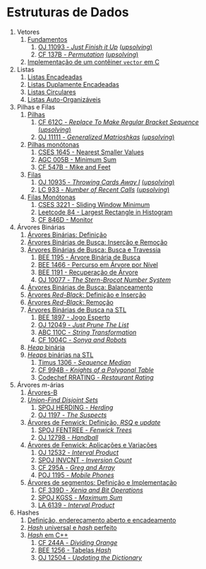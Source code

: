Estruturas de Dados
===================

1. Vetores
    1. [Fundamentos](slides/vetores_fundamentos/vetores_fundamentos.pdf)
        1. [OJ 11093 - _Just Finish it Up_](https://onlinejudge.org/index.php?option=com_onlinejudge&Itemid=8&page=show_problem&problem=2034) [(_upsolving_)](../Upsolving/OJ/11093/11093.pdf)
        1. [CF 137B - _Permutation_](https://www.google.com/url?sa=t&source=web&rct=j&opi=89978449&url=https://codeforces.com/problemset/problem/137/B&ved=2ahUKEwjAzOXn2YiPAxVnHbkGHfTzMJYQFnoECBoQAQ&usg=AOvVaw1iEWhUsl8pZiYfZ7bG6tNS) [(_upsolving_)](../Upsolving/CF/137B/137B.pdf)
    1. [Implementação de um contêiner `vector` em C](slides/vetores_implementacao/vetores_implementacao.pdf) 
1. Listas
    1. [Listas Encadeadas](slides/LE-1/LE-1.pdf)
    1. [Listas Duplamente Encadeadas](slides/LE-2/LE-2.pdf)
    1. [Listas Circulares](slides/LE-3/LE-3.pdf)
    1. [Listas Auto-Organizáveis](slides/LE-4/LE-4.pdf)
1. Pilhas e Filas
    1. [Pilhas](slides/pilhas/pilhas.pdf)
        1. [CF 612C - _Replace To Make Regular Bracket Sequence_](https://codeforces.com/problemset/problem/612/C) [(_upsolving_)](../Upsolving/CF/612C/612C.pdf)
        1. [OJ 11111 - _Generalized Matrioshkas_](https://onlinejudge.org/index.php?option=com_onlinejudge&Itemid=8&page=show_problem&problem=2052) [(_upsolving_)](../Upsolving/OJ/11111/11111.pdf)
    1. [Pilhas monótonas](slides/monostack/monostack.pdf)
        1. [CSES 1645 - Nearest Smaller Values](https://cses.fi/problemset/task/1645)
        1. [AGC 005B - Minimum Sum](https://atcoder.jp/contests/agc005/tasks/agc005_b)
        1. [CF 547B - Mike and Feet](https://codeforces.com/problemset/problem/547/B)
    1. [Filas](slides/filas/filas.pdf)
        1. [OJ 10935 - _Throwing Cards Away I_](https://onlinejudge.org/index.php?option=com_onlinejudge&Itemid=8&page=show_problem&problem=1876) [(_upsolving_)](../Upsolving/OJ/10935/10935.pdf)
        1. [LC 933 - _Number of Recent Calls_](https://leetcode.com/problems/number-of-recent-calls/description/) [(_upsolving_)](../Upsolving/Leetcode/933/933.pdf)
    1. [Filas Monótonas](slides/monoqueue/monoqueue.pdf)
        1. [CSES 3221 - Sliding Window Minimum](https://cses.fi/boi24/task/3221)
        1. [Leetcode 84 - Largest Rectangle in Histogram](https://leetcode.com/problems/largest-rectangle-in-histogram/description/)
        1. [CF 846D - Monitor](https://codeforces.com/contest/846/problem/D)
1. Árvores Binárias
    1. [Árvores Binárias: Definição](slides/arvore_binaria-definicao/arvore_binaria-definicao.pdf)
    1. [Árvores Binárias de Busca: Inserção e Remoção](slides/arvore_binaria_de_busca-insercao_e_remocao/arvore_binaria_de_busca-insercao_e_remocao.pdf)
    1. [Árvores Binárias de Busca: Busca e Travessia](slides/arvore_binaria_de_busca-busca_e_travessia/arvore_binaria_de_busca-busca_e_travessia.pdf)
        1. [BEE 1195 - Árvore Binária de Busca](../Upsolving/BEE/1195/1195.pdf)
        1. [BEE 1466 - Percurso em Árvore por Nível](../Upsolving/BEE/1466/1466.pdf)
        1. [BEE 1191 - Recuperação de Árvore](../Upsolving/BEE/1191/1191.pdf)
        1. [OJ 10077 - _The Stern-Brocot Number System_](../Upsolving/OJ/10077/10077.pdf)
    1. [Árvores Binárias de Busca: Balanceamento](slides/TR-4/TR-4.pdf)
    1. [Árvores _Red-Black_: Definição e Inserção](slides/TR-5/TR-5.pdf)
    1. [Árvores _Red-Black_: Remoção](slides/TR-6/TR-6.pdf)
    1. [Árvores Binárias de Busca na STL](slides/arvore_binaria_de_busca-stl/arvore_binaria_de_busca-stl.pdf) 
        1. [BEE 1897 - Jogo Esperto](../Upsolving/BEE/1897.pdf)
        1. [OJ 12049 - _Just Prune The List_](../Upsolving/OJ/12049/12049.pdf)
        1. [ABC 110C - _String Transformation_](../Upsolving/ABC/B110C/B110C.pdf)
        1. [CF 1004C - _Sonya and Robots_](../Upsolving/CF/1004C/1004C.pdf)
    1. [_Heap_ binária](slides/heaps-definicao/heaps-definicao.pdf) 
    1. [_Heaps_ binárias na STL](slides/heaps-stl/heaps-stl.pdf)
        1. [Timus 1306 - _Sequence Median_](../Upsolving/Timus/1306/1306.pdf)
        1. [CF 994B - _Knights of a Polygonal Table_](../Upsolving/CF/994B/994B.pdf)
        1. [Codechef RRATING - _Restaurant Rating_](../Upsolving/Codechef/RRATING/RRATING.pdf)
1. Árvores _m_-árias
    1. [Árvores-B](slides/arvores_m-arias/arvores_m-arias.pdf)
    1. [_Union-Find Disjoint Sets_](slides/ufds/ufds.pdf)
        1. [SPOJ HERDING - _Herding_](problems/SPOJ_HERDING/SPOJ_HERDING.pdf)
        1. [OJ 1197 - _The Suspects_](problems/OJ_1197/OJ_1197.pdf)
    1. [Árvores de Fenwick: Definição, _RSQ_ e _update_](slides/fenwick_tree-definicao/fenwick_tree-definicao.pdf)
        1. [SPOJ FENTREE - _Fenwick Trees_](../Upsolving/SPOJ/FENTREE/FENTREE.pdf)
        1. [OJ 12798 - _Handball_](../Upsolving/OJ/12798/12798.pdf)
    1. [Árvores de Fenwick: Aplicações e Variações](slides/fenwick_tree-aplicacoes/fenwick_tree-aplicacoes.pdf) 
        1. [OJ 12532 - _Interval Product_](problems/OJ_12532/OJ_12532.pdf)
        1. [SPOJ INVCNT - _Inversion Count_](problems/SPOJ_INVCNT/SPOJ_INVCNT.pdf)
        1. [CF 295A - _Greg and Array_](problems/CF_295A/CF_295A.pdf)
        1. [POJ 1195 - _Mobile Phones_](problems/POJ_1195/POJ_1195.pdf)
    1. [Árvores de segmentos: Definição e Implementação](slides/segtree/segtree.pdf)
        1. [CF 339D - _Xenia and Bit Operations_](problems/CF_339D/CF_339D.pdf)
        1. [SPOJ KGSS - _Maximum Sum_](problems/SPOJ_KGSS/SPOJ_KGSS.pdf)
        1. [LA 6139 - _Interval Product_](problems/LA_6139/LA_6139.pdf)
1. Hashes
    1. [Definição, endereçamento aberto e encadeamento](slides/hash_definicao/hash_definicao.pdf)
    1. [_Hash_ universal e _hash_ perfeito](slides/hash_universal/hash_universal.pdf)
    1. [_Hash_ em C++](slides/hash_em_cpp/hash_em_cpp.pdf)
        1. [CF 244A - _Dividing Orange_](../Upsolving/CF/244A/244A.pdf)
        1. [BEE 1256 - Tabelas _Hash_](../Upsolving/BEE/1256/1256.pdf)
        1. [OJ 12504 - _Updating the Dictionary_](../Upsolving/OJ/12504/12504.pdf)
<!-- Assuntos pendentes:
1. Filas monótonas: https://medium.com/algorithms-and-leetcode/monotonic-queue-explained-with-leetcode-problems-7db7c530c1d6
2. Árvores AVL
3. BITree: range query com range update
4. Pilhas que retornam o max/min em O(1) com um campo extra: tal valor no momento da inserção (o próprio valor ou o do anterior, o que for melhor)

Exercício sobre sondagem linear: https://atcoder.jp/contests/abc228/tasks/abc228_d
-->

<!-- Adicionar a implementação de set do GCC que tem operações extra: https://www.geeksforgeeks.org/ordered-set-gnu-c-pbds/ -->
